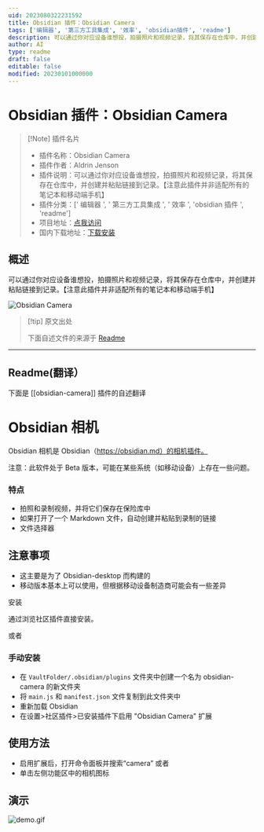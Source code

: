 ```yaml
---
uid: 2023080322231592
title: Obsidian 插件：Obsidian Camera
tags: ['编辑器', '第三方工具集成', '效率', 'obsidian插件', 'readme']
description: 可以通过你对应设备谁想投，拍摄照片和视频记录，将其保存在仓库中，并创建并粘贴链接到记录。【注意此插件并非适配所有的笔记本和移动端手机】
author: AI
type: readme
draft: false
editable: false
modified: 20230101000000
---
```


# Obsidian 插件：Obsidian Camera

> [!Note] 插件名片
> - 插件名称：Obsidian Camera
> - 插件作者：Aldrin Jenson
> - 插件说明：可以通过你对应设备谁想投，拍摄照片和视频记录，将其保存在仓库中，并创建并粘贴链接到记录。【注意此插件并非适配所有的笔记本和移动端手机】
> - 插件分类：[' 编辑器 ', ' 第三方工具集成 ', ' 效率 ', 'obsidian 插件 ', 'readme']
> - 项目地址：[点我访问](https://github.com/aldrinjenson/obsidian-camera)
> - 国内下载地址：[下载安装](https://pkmer.cn/products/plugin/pluginMarket/?obsidian-camera)

## 概述

可以通过你对应设备谁想投，拍摄照片和视频记录，将其保存在仓库中，并创建并粘贴链接到记录。【注意此插件并非适配所有的笔记本和移动端手机】

![Obsidian Camera](https://cdn.pkmer.cn/covers/obsidian-camera_new.gif!pkmer)

> [!tip] 原文出处
>
>下面自述文件的来源于 [Readme](https://ghproxy.net/https://raw.githubusercontent.com/aldrinjenson/obsidian-camera/master/README.md)
>

---

## Readme(翻译）

下面是 [[obsidian-camera]] 插件的自述翻译

# Obsidian 相机

Obsidian 相机是 Obsidian（<https://obsidian.md）的相机插件。>

注意：此软件处于 Beta 版本，可能在某些系统（如移动设备）上存在一些问题。

### 特点

- 拍照和录制视频，并将它们保存在保险库中
- 如果打开了一个 Markdown 文件，自动创建并粘贴到录制的链接
- 文件选择器

## 注意事项

- 这主要是为了 Obsidian-desktop 而构建的
- 移动版本基本上可以使用，但根据移动设备制造商可能会有一些差异

安装

通过浏览社区插件直接安装。

或者

### 手动安装

- 在 `VaultFolder/.obsidian/plugins` 文件夹中创建一个名为 obsidian-camera 的新文件夹
- 将 `main.js` 和 `manifest.json` 文件复制到此文件夹中
- 重新加载 Obsidian
- 在设置>社区插件>已安装插件下启用 "Obsidian Camera" 扩展

## 使用方法

- 启用扩展后，打开命令面板并搜索“camera”
    或者
- 单击左侧功能区中的相机图标

## 演示

<!-- ![demo.gif](https://raw.githubusercontent.com/aldrinjenson/obsidian-camera/master/demo.gif) -->

![demo.gif](demo.gif)

<!-- ![modal screenshot](./ss1.png) -->

<!-- ![modal screenshot](https://raw.githubusercontent.com/aldrinjenson/obsidian-camera/master/ss2.png) -->



